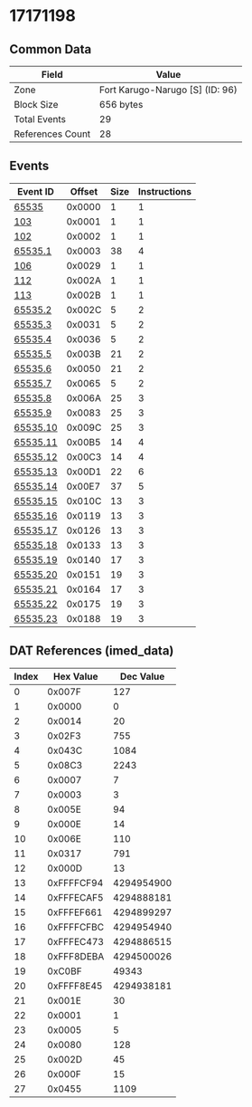 # 17171198

## Common Data

| Field            | Value                           |
|------------------|---------------------------------|
| Zone             | Fort Karugo-Narugo [S] (ID: 96) |
| Block Size       | 656 bytes                       |
| Total Events     | 29                              |
| References Count | 28                              |

## Events

| Event ID                  | Offset   |   Size |   Instructions |
|---------------------------|----------|--------|----------------|
| [65535](./65535.md)       | 0x0000   |      1 |              1 |
| [103](./103.md)           | 0x0001   |      1 |              1 |
| [102](./102.md)           | 0x0002   |      1 |              1 |
| [65535.1](./65535.1.md)   | 0x0003   |     38 |              4 |
| [106](./106.md)           | 0x0029   |      1 |              1 |
| [112](./112.md)           | 0x002A   |      1 |              1 |
| [113](./113.md)           | 0x002B   |      1 |              1 |
| [65535.2](./65535.2.md)   | 0x002C   |      5 |              2 |
| [65535.3](./65535.3.md)   | 0x0031   |      5 |              2 |
| [65535.4](./65535.4.md)   | 0x0036   |      5 |              2 |
| [65535.5](./65535.5.md)   | 0x003B   |     21 |              2 |
| [65535.6](./65535.6.md)   | 0x0050   |     21 |              2 |
| [65535.7](./65535.7.md)   | 0x0065   |      5 |              2 |
| [65535.8](./65535.8.md)   | 0x006A   |     25 |              3 |
| [65535.9](./65535.9.md)   | 0x0083   |     25 |              3 |
| [65535.10](./65535.10.md) | 0x009C   |     25 |              3 |
| [65535.11](./65535.11.md) | 0x00B5   |     14 |              4 |
| [65535.12](./65535.12.md) | 0x00C3   |     14 |              4 |
| [65535.13](./65535.13.md) | 0x00D1   |     22 |              6 |
| [65535.14](./65535.14.md) | 0x00E7   |     37 |              5 |
| [65535.15](./65535.15.md) | 0x010C   |     13 |              3 |
| [65535.16](./65535.16.md) | 0x0119   |     13 |              3 |
| [65535.17](./65535.17.md) | 0x0126   |     13 |              3 |
| [65535.18](./65535.18.md) | 0x0133   |     13 |              3 |
| [65535.19](./65535.19.md) | 0x0140   |     17 |              3 |
| [65535.20](./65535.20.md) | 0x0151   |     19 |              3 |
| [65535.21](./65535.21.md) | 0x0164   |     17 |              3 |
| [65535.22](./65535.22.md) | 0x0175   |     19 |              3 |
| [65535.23](./65535.23.md) | 0x0188   |     19 |              3 |

## DAT References (imed_data)

|   Index | Hex Value   |   Dec Value |
|---------|-------------|-------------|
|       0 | 0x007F      |         127 |
|       1 | 0x0000      |           0 |
|       2 | 0x0014      |          20 |
|       3 | 0x02F3      |         755 |
|       4 | 0x043C      |        1084 |
|       5 | 0x08C3      |        2243 |
|       6 | 0x0007      |           7 |
|       7 | 0x0003      |           3 |
|       8 | 0x005E      |          94 |
|       9 | 0x000E      |          14 |
|      10 | 0x006E      |         110 |
|      11 | 0x0317      |         791 |
|      12 | 0x000D      |          13 |
|      13 | 0xFFFFCF94  |  4294954900 |
|      14 | 0xFFFECAF5  |  4294888181 |
|      15 | 0xFFFEF661  |  4294899297 |
|      16 | 0xFFFFCFBC  |  4294954940 |
|      17 | 0xFFFEC473  |  4294886515 |
|      18 | 0xFFF8DEBA  |  4294500026 |
|      19 | 0xC0BF      |       49343 |
|      20 | 0xFFFF8E45  |  4294938181 |
|      21 | 0x001E      |          30 |
|      22 | 0x0001      |           1 |
|      23 | 0x0005      |           5 |
|      24 | 0x0080      |         128 |
|      25 | 0x002D      |          45 |
|      26 | 0x000F      |          15 |
|      27 | 0x0455      |        1109 |
